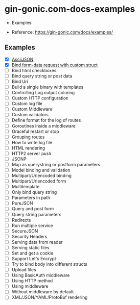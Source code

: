 # gin-gonic.com-docs-examples

- Examples

- Reference: https://gin-gonic.com/docs/examples/


## Examples

- [x] [AsciiJSON](https://github.com/thanhlt-1007/gin-gonic.com-docs-examples-ascii-json)
- [x] [Bind form-data request with custom struct](https://github.com/thanhlt-1007/gin-gonic.com-docs-examples-bind-form-data-request-with-custom-struct)
- [ ] Bind html checkboxes
- [ ] Bind query string or post data
- [ ] Bind Uri
- [ ] Build a single binary with templates
- [ ] Controlling Log output coloring
- [ ] Custom HTTP configuration
- [ ] Custom log file
- [ ] Custom Middleware
- [ ] Custom validators
- [ ] Define format for the log of routes
- [ ] Goroutines inside a middleware
- [ ] Graceful restart or stop
- [ ] Grouping routes
- [ ] How to write log file
- [ ] HTML rendering
- [ ] HTTP2 server push
- [ ] JSONP
- [ ] Map as querystring or postform parameters
- [ ] Model binding and validation
- [ ] Multipart/Urlencoded binding
- [ ] Multipart/Urlencoded form
- [ ] Multitemplate
- [ ] Only bind query string
- [ ] Parameters in path
- [ ] PureJSON
- [ ] Query and post form
- [ ] Query string parameters
- [ ] Redirects
- [ ] Run multiple service
- [ ] SecureJSON
- [ ] Security Headers
- [ ] Serving data from reader
- [ ] Serving static files
- [ ] Set and get a cookie
- [ ] Support Let's Encrypt
- [ ] Try to bind body into different structs
- [ ] Upload files
- [ ] Using BasicAuth middleware
- [ ] Using HTTP method
- [ ] Using middleware
- [ ] Without middleware by default
- [ ] XML/JSON/YAML/ProtoBuf rendering
